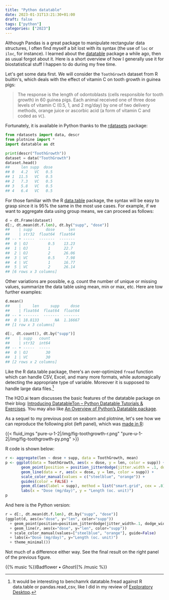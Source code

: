 ```yaml
---
title: "Python datatable"
date: 2023-01-31T13:21:30+01:00
draft: false
tags: ["python"]
categories: ["2023"]
---
```


Although Pandas is a great package to manipulate rectangular data structures, I often find myself a bit lost with its syntax (the use of `loc` or `iloc`, for instance). I learned about the [datatable](https://datatable.readthedocs.io/en/latest/) package a while ago, then as usual forgot about it. Here is a short overview of how I generally use it for biostatistical stuff I happen to do during my free time.

Let's get some data first. We will consider the `ToothGrowth` dataset from R builtin's, which deals with the effect of vitamin C on tooth growth in guinea pigs:

> The response is the length of odontoblasts (cells responsible for tooth growth) in 60 guinea pigs. Each animal received one of three dose levels of vitamin C (0.5, 1, and 2 mg/day) by one of two delivery methods, orange juice or ascorbic acid (a form of vitamin C and coded as `VC`).

Fortunately, it is available in Python thanks to the [rdatasets](https://pypi.org/project/rdatasets/) package:

```python
from rdatasets import data, descr
from plotnine import *
import datatable as dt

print(descr("ToothGrowth"))
dataset = data("ToothGrowth")
dataset.head()
##     len supp  dose
## 0   4.2   VC   0.5
## 1  11.5   VC   0.5
## 2   7.3   VC   0.5
## 3   5.8   VC   0.5
## 4   6.4   VC   0.5
```

For those familiar with the R [data.table](https://rdatatable.gitlab.io/data.table/) package, the syntax will be easy to grasp since it is 95% the same in the most use cases. For example, if we want to aggregate data using group means, we can proceed as follows:

```python
d = dt.Frame(dataset)
d[:, dt.mean(dt.f.len), dt.by("supp", "dose")]
##    | supp      dose      len
##    | str32  float64  float64
## -- + -----  -------  -------
##  0 | OJ         0.5    13.23
##  1 | OJ         1      22.7
##  2 | OJ         2      26.06
##  3 | VC         0.5     7.98
##  4 | VC         1      16.77
##  5 | VC         2      26.14
## [6 rows x 3 columns]
```

Other variations are possible, e.g. count the number of unique or missing values, summarize the data table using mean, min or max, etc. Here are tow further examples:

```python
d.mean()
##    |     len     supp     dose
##    | float64  float64  float64
## -- + -------  -------  -------
##  0 | 18.8133       NA  1.16667
## [1 row x 3 columns]

d[:, dt.count(), dt.by("supp")]
##    | supp   count
##    | str32  int64
## -- + -----  -----
##  0 | OJ        30
##  1 | VC        30
## [2 rows x 2 columns]
```

Like the R data.table package, there's an over-optimized `fread` function which can handle CSV, Excel, and many more formats, while automagically detecting the appropriate type of variable. Moreover it is supposed to handle large data files.[^1]

The H2O.ai team discusses the basic features of the datatable package on their blog: [Introducing DatatableTon – Python Datatable Tutorials & Exercises](https://h2o.ai/blog/introducing-datatableton-python-datatable-tutorials-exercises/). You may also like [An Overview of Python’s Datatable package](https://towardsdatascience.com/an-overview-of-pythons-datatable-package-5d3a97394ee9).

As a sequel to my previous post on seaborn and plotnine, let's see how we can reproduce the following plot (left panel), which was [made in R](https://even4void.github.io/rstats-biostats/practical01.html):

{{< fluid_imgs
"pure-u-1-2|/img/fig-toothgrowth-r.png"
"pure-u-1-2|/img/fig-toothgrowth-py.png" >}}

R code is shown below:

```r
r <- aggregate(len ~ dose + supp, data = ToothGrowth, mean)
p <- ggplot(data = ToothGrowth, aes(x = dose, y = len, color = supp)) +
       geom_point(position = position_jitterdodge(jitter.width = .1, dodge.width = 0.25)) +
       geom_line(data = r, aes(x = dose, y = len, color = supp)) +
       scale_color_manual(values = c("steelblue", "orange")) +
       guides(color = FALSE) +
       geom_dl(aes(label = supp), method = list("smart.grid", cex = .8)) +
       labs(x = "Dose (mg/day)", y = "Length (oc. unit)")
p
```

And here is the Python version:

```python
r = d[:, dt.mean(dt.f.len), dt.by("supp", "dose")]
(ggplot(d, aes(x="dose", y="len", color="supp"))
  + geom_point(position=position_jitterdodge(jitter_width=.1, dodge_width=0.25))
  + geom_line(r, aes(x="dose", y="len", color="supp"))
  + scale_color_manual(values=["steelblue", "orange"], guide=False)
  + labs(x="Dose (mg/day)", y="Length (oc. unit)")
  + theme_minimal())
```

Not much of a difference either way. See the final result on the right panel of the previous figure.

{{% music %}}Badflower • _Ghost_{{% /music %}}

[^1]: It would be interesting to benchamrk datatable.fread against R data.table or pandas.read_csv, like I did in my review of [Exploratory Desktop](https://aliquote.org/post/exploratory-desktop-app/).

